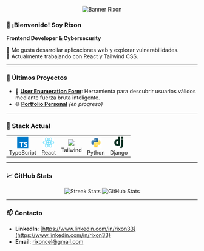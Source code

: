 <!-- Banner principal -->
<p align="center">
  <img src="https://github.com/user-attachments/assets/d4a71ddd-f58c-4c18-8c33-05d40bc3163f" alt="Banner Rixon" />
</p>



### 👋 ¡Bienvenido! Soy Rixon  
**Frontend Developer & Cybersecurity**

🎯 Me gusta desarrollar aplicaciones web y explorar vulnerabilidades.  
🧠 Actualmente trabajando con React y Tailwind CSS.

---

### 🚀 Últimos Proyectos

- 🔐 [**User Enumeration Form**](https://github.com/rixon33/user-enumeration-form): Herramienta para descubrir usuarios válidos mediante fuerza bruta inteligente.
- 🌐 [**Portfolio Personal**](https://github.com/rixon33/portfolio) *(en progreso)*

---

### 🧰 Stack Actual

<table>
  <tr>
    <td align="center"><img src="https://raw.githubusercontent.com/devicons/devicon/master/icons/typescript/typescript-original.svg" width="30"/><br>TypeScript</td>
    <td align="center"><img src="https://raw.githubusercontent.com/devicons/devicon/master/icons/react/react-original.svg" width="30"/><br>React</td>
    <td align="center"><img src="https://www.vectorlogo.zone/logos/tailwindcss/tailwindcss-icon.svg" width="30"/><br>Tailwind</td>
    <td align="center"><img src="https://raw.githubusercontent.com/devicons/devicon/master/icons/python/python-original.svg" width="30"/><br>Python</td>
    <td align="center"><img src="https://raw.githubusercontent.com/devicons/devicon/master/icons/django/django-plain.svg" width="30"/><br>Django</td>
  </tr>
</table>

---

### 📈 GitHub Stats

<p align="center">
  <img src="https://github-readme-streak-stats.herokuapp.com?user=rixon33&theme=dark-minimalist&locale=es&short_numbers=true" alt="Streak Stats" />
  <img src="https://github-readme-stats.vercel.app/api?username=rixon33&show_icons=true&theme=radical" alt="GitHub Stats" />
</p>

---

### 📫 Contacto

- **LinkedIn**: [https://www.linkedin.com/in/rixon33](https://www.linkedin.com/in/rixon33)  
- **Email**: rixoncel@gmail.com
